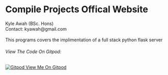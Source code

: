 # Compile Projects Offical Website
<p>
Kyle Awah (BSc. Hons)
<br>
Contact: kyawah@gmail.com
<br><br>
This programs covers the implimentation of a full stack python flask server
</p>

###### View The Code On Gitpod:
[![Gitpod View Me On Gitpod](https://img.shields.io/badge/Gitpod-Ready--to--Code-blue?logo=gitpod)](https://gitpod.io/#https://github.com/kylehalo/compileprojects.git) 



